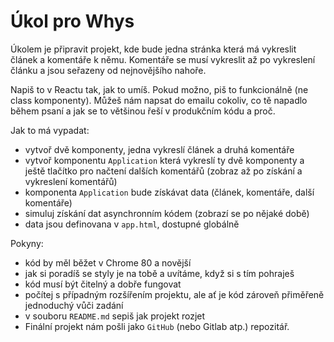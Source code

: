 # Úkol pro Whys

Úkolem je připravit projekt, kde bude jedna stránka která má vykreslit článek a komentáře k němu. Komentáře se musí vykreslit až po vykreslení článku a jsou seřazeny od nejnovějšího nahoře.

Napiš to v Reactu tak, jak to umíš. Pokud možno, piš to funkcionálně (ne class komponenty). Můžeš nám napsat do emailu cokoliv, co tě napadlo během psaní a jak se to většinou řeší v produkčním kódu a proč.

Jak to má vypadat:

- vytvoř dvě komponenty, jedna vykreslí článek a druhá komentáře
- vytvoř komponentu `Application` která vykreslí ty dvě komponenty a ještě tlačítko pro načtení dalších komentářů (zobraz až po získání a vykreslení komentářů)
- komponenta `Application` bude získávat data (článek, komentáře, další komentáře)
- simuluj získání dat asynchronním kódem (zobrazí se po nějaké době)
- data jsou definovana v `app.html`, dostupné globálně

Pokyny:

- kód by měl běžet v Chrome 80 a novější
- jak si poradíš se styly je na tobě a uvítáme, když si s tím pohraješ
- kód musí být čitelný a dobře fungovat
- počítej s případným rozšířením projektu, ale ať je kód zároveň přiměřeně jednoduchý vůči zadání
- v souboru `README.md` sepiš jak projekt rozjet
- Finální projekt nám pošli jako `GitHub` (nebo Gitlab atp.) repozitář.
